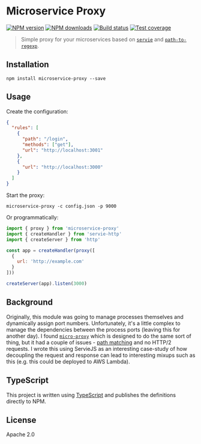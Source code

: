 # Microservice Proxy

[![NPM version](https://img.shields.io/npm/v/microservice-proxy.svg?style=flat)](https://npmjs.org/package/microservice-proxy)
[![NPM downloads](https://img.shields.io/npm/dm/microservice-proxy.svg?style=flat)](https://npmjs.org/package/microservice-proxy)
[![Build status](https://img.shields.io/travis/serviejs/microservice-proxy.svg?style=flat)](https://travis-ci.org/serviejs/microservice-proxy)
[![Test coverage](https://img.shields.io/coveralls/serviejs/microservice-proxy.svg?style=flat)](https://coveralls.io/r/serviejs/microservice-proxy?branch=master)

> Simple proxy for your microservices based on [`servie`](https://github.com/serviejs/servie) and [`path-to-regexp`](https://github.com/pillarjs/path-to-regexp).

## Installation

```
npm install microservice-proxy --save
```

## Usage

Create the configuration:

```json
{
  "rules": [
    {
      "path": "/login",
      "methods": ["get"],
      "url": "http://localhost:3001"
    },
    {
      "url": "http://localhost:3000"
    }
  ]
}
```

Start the proxy:

```
microservice-proxy -c config.json -p 9000
```

Or programmatically:

```js
import { proxy } from 'microservice-proxy'
import { createHandler } from 'servie-http'
import { createServer } from 'http'

const app = createHandler(proxy([
  {
    url: 'http://example.com'
  }
]))

createServer(app).listen(3000)
```

## Background

Originally, this module was going to manage processes themselves and dynamically assign port numbers. Unfortunately, it's a little complex to manage the dependencies between the process ports (leaving this for another day). I found [`micro-proxy`](https://github.com/zeit/micro-proxy) which is designed to do the same sort of thing, but it had a couple of issues - [path matching](https://github.com/zeit/micro-proxy/pull/35) and no HTTP/2 requests. I wrote this using ServieJS as an interesting case-study of how decoupling the request and response can lead to interesting mixups such as this (e.g. this could be deployed to AWS Lambda).

## TypeScript

This project is written using [TypeScript](https://github.com/Microsoft/TypeScript) and publishes the definitions directly to NPM.

## License

Apache 2.0
